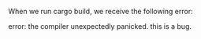 When we run cargo build, we receive the following error:

error: the compiler unexpectedly panicked. this is a bug.